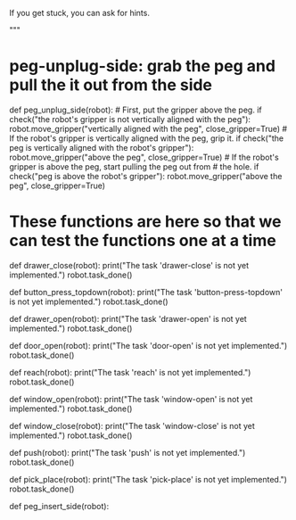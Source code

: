

If you get stuck, you can ask for hints.

"""


# peg-unplug-side: grab the peg and pull the it out from the side
def peg_unplug_side(robot):
    # First, put the gripper above the peg.
    if check("the robot's gripper is not vertically aligned with the peg"):
        robot.move_gripper("vertically aligned with the peg", close_gripper=True)
    # If the robot's gripper is vertically aligned with the peg, grip it.
    if check("the peg is vertically aligned with the robot's gripper"):
        robot.move_gripper("above the peg", close_gripper=True)
    # If the robot's gripper is above the peg, start pulling the peg out from
    # the hole.
    if check("peg is above the robot's gripper"):
        robot.move_gripper("above the peg", close_gripper=True)

# These functions are here so that we can test the functions one at a time
def drawer_close(robot):
    print("The task 'drawer-close' is not yet implemented.")
    robot.task_done()

def button_press_topdown(robot):
    print("The task 'button-press-topdown' is not yet implemented.")
    robot.task_done()

def drawer_open(robot):
    print("The task 'drawer-open' is not yet implemented.")
    robot.task_done()

def door_open(robot):
    print("The task 'door-open' is not yet implemented.")
    robot.task_done()

def reach(robot):
    print("The task 'reach' is not yet implemented.")
    robot.task_done()

def window_open(robot):
    print("The task 'window-open' is not yet implemented.")
    robot.task_done()

def window_close(robot):
    print("The task 'window-close' is not yet implemented.")
    robot.task_done()

def push(robot):
    print("The task 'push' is not yet implemented.")
    robot.task_done()

def pick_place(robot):
    print("The task 'pick-place' is not yet implemented.")
    robot.task_done()

def peg_insert_side(robot):